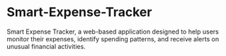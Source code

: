 # Smart-Expense-Tracker
Smart Expense Tracker, a web-based application designed to help users monitor their expenses, identify spending patterns, and receive alerts on unusual financial activities.
